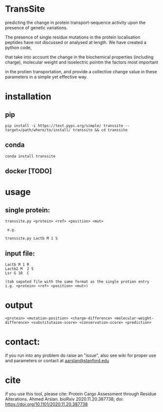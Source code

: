 # TransSite
predicting the change in protein transport-sequence activity upon the presence of genetic variations.

The presence of single residue mutations in the protein localisation peptides have not discussed or analysed at length. We have created a python code, 

that take into account the change in the biochemical properties (including charge), molecular weight and isoelectric pointm the factors most important

in the protien transportation, and provide a collective change value in these parameters in a simple yet effective way. 

# installation

  ## pip

    pip install -i https://test.pypi.org/simple/ transsite --target=/path/where/to/install/ transsite && cd transsite
    
  ## conda 
      
    conda install transsite

  ## docker [TODO]
  
# usage

  ## single protein:
  
    transsite.py <protein> <ref> <position> <mut>
       
     e.g. 
       
    transsite.py Lactb M 1 S
  ## input file:
    Lactb M 1 R
    Lactb2 M  2 S
    Lsr G 10  C
    
    (tab sepated file with the same format as the single protien entry i.g. <protein> <ref> <position> <mut>)
 
 # output
 
    <protein> <mutation-position> <charge-difference> <molecular-weight-difference> <substitutaion-score> <conservation-score> <prediction>
    
 # contact:
 
 if you run into any problem do raise an "issue", also see wiki for proper use and parameters or contact at aarslan@stanford.edu
 
 # cite
 
 if you use this tool, please cite: Protein Cargo Assessment through Residue Alterations. Ahmed Arslan. bioRxiv 2020.11.20.387738; doi: https://doi.org/10.1101/2020.11.20.387738
 
  
